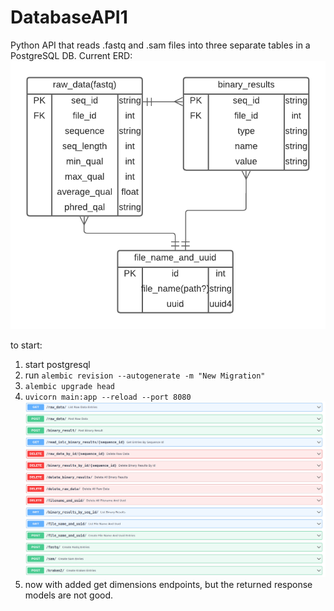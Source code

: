 # DatabaseAPI1
Python API that reads .fastq and .sam files into three separate tables in a PostgreSQL DB.
Current ERD: 
![three entity RD for postgres set up. seperate tables for data from fastq reads, sam files as well as kraken output together, and file_id table](images/postgresV1.png "ERD for postgresDB")

to start:  
1. start postgresql
2. run ```alembic revision --autogenerate -m "New Migration"```
3. ```alembic upgrade head```
4. ```uvicorn main:app --reload --port 8080```
![screenshot of three entity postgres API](images/Screenshot_three_entity_postgres_db.png "Screenshot of three entity postgres db API")
5. now with added get dimensions endpoints, but the returned response models are not good.